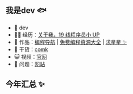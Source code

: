 ## 我是dev 🐟

- 🐧 dev
- 👨‍💻 经历：<a href="https://www.pyman.com.cn" target="_blank">关于我，19 线程序员小 UP</a>
- 🏡 作品：<a href="https://www.pyman.com.cn" target="_blank">编程导航</a> | <a href="https://www.pyman.com.cn" target="_blank">免费编程资源大全</a> | <a href="https://www.pyman.com.cn" target="_blank">求星星 ✨</a>
- 🌱 干货：<a href="https://636f-codenav-8grj8px727565176-1256524210.tcb.qcloud.la/yupi_wechat.png" target="_blank">comk</a>
- 😺 视频：<a href="https://www.pyman.com.cn" target="_blank">官网</a> 
- 🤔 问题：<a href="https://www.pyman.com.cn" target="_blank">网站</a>

## 今年汇总 ✨


